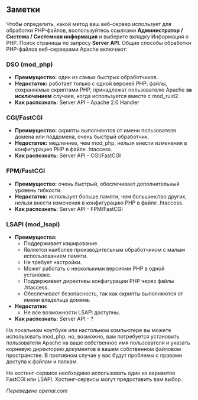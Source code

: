 <!-- Filename: J4.x:Apache_PHP_Handler / Display title: Обработчики Apache PHP -->

## Заметки

Чтобы определить, какой метод ваш веб-сервер использует для обработки PHP-файлов,
воспользуйтесь ссылками **Администратор / Система / Системная информация** и выберите вкладку Информация о PHP. Поиск страницы по запросу **Server API**. Общие способы
обработки PHP-файлов веб-серверами Apache включают:

### DSO (mod_php)

- **Преимущество:** один из самых быстрых обработчиков.
- **Недостаток:** работает только с одной версией PHP; файлы, сохраняемые
  скриптами PHP, принадлежат пользователю Apache **за исключением** случаев,
  когда используется вместе с mod_ruid2.
- **Как распознать:** Server API - Apache 2.0 Handler

### CGI/FastCGI

- **Преимущество:** скрипты выполняются от имени пользователя домена или поддомена, очень быстрый
  обработчик.
- **Недостаток:** медленнее, чем mod_php, нельзя внести изменения в конфигурацию PHP
  в файле .htaccess.
- **Как распознать:** Server API - CGI/FastCGI

### FPM/FastCGI

- **Преимущество:** очень быстрый, обеспечивает дополнительный уровень гибкости.
- **Недостаток:** использует больше памяти, чем большинство других, нельзя внести
  изменения в конфигурацию PHP в файле .htaccess.
- **Как распознать:** Server API - FPM/FastCGI

### LSAPI (mod_lsapi)

- **Преимущества:**
   - Поддерживает кэширование.
   - Является наиболее производительным обработчиком с малым использованием памяти.
   - Не требует настройки.
   - Может работать с несколькими версиями PHP в одной установке.
   - Поддерживает директивы конфигурации PHP через файлы .htaccess.
   - Обеспечивает безопасность, так как скрипты выполняются от имени владельца домена.
- **Недостатки:**
   - Не все возможности LSAPI доступны.
- **Как распознать:** Server API - ?

На локальном ноутбуке или настольном компьютере вы можете использовать mod_php, но, возможно,
вам потребуется установить пользователя Apache на ваше собственное имя пользователя и указать корневую директорию документов
в вашем собственном файловом пространстве. В противном случае у вас будут проблемы с правами доступа к файлам и папкам.

На хостинг-сервисе необходимо использовать один из вариантов FastCGI или LSAPI.
Хостинг-сервисы могут предоставить вам выбор.

*Переведено openai.com*

